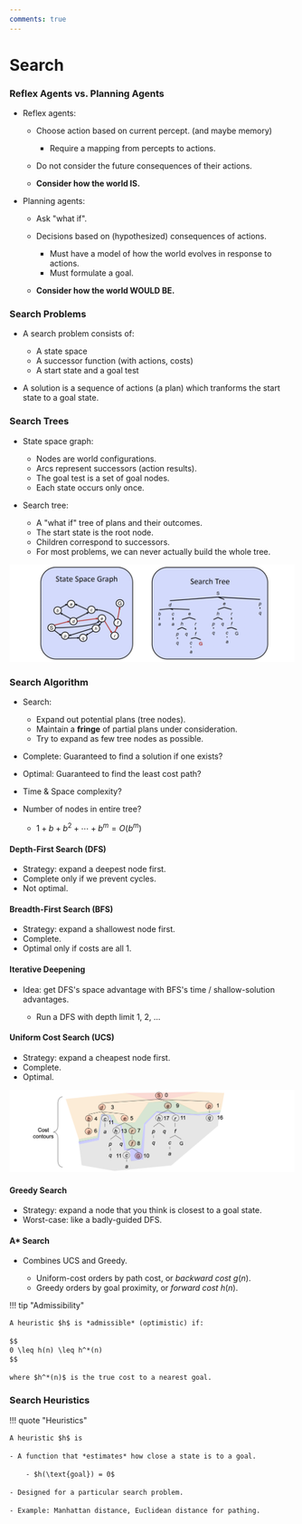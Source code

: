 ```yaml
---
comments: true
---
```


# Search

### Reflex Agents vs. Planning Agents

- Reflex agents:

	- Choose action based on current percept. (and maybe memory)
		- Require a mapping from percepts to actions.

 	- Do not consider the future consequences of their actions.
	
	- **Consider how the world IS.**

- Planning agents:

	- Ask "what if".
	
	- Decisions based on (hypothesized) consequences of actions.
	
		- Must have a model of how the world evolves in response to actions.
		- Must formulate a goal.

	- **Consider how the world WOULD BE.**

### Search Problems

- A search problem consists of:

	- A state space
	- A successor function (with actions, costs)
	- A start state and a goal test

- A solution is a sequence of actions (a plan) which tranforms the start state to a goal state.

### Search Trees

- State space graph:

	- Nodes are world configurations.
	- Arcs represent successors (action results).
	- The goal test is a set of goal nodes.
	- Each state occurs only once.

- Search tree:
	
	- A "what if" tree of plans and their outcomes.
	- The start state is the root node.
	- Children correspond to successors.
	- For most problems, we can never actually build the whole tree.

![](img/search-tree.png)

### Search Algorithm

- Search:

	- Expand out potential plans (tree nodes).
	- Maintain a **fringe** of partial plans under consideration.
	- Try to expand as few tree nodes as possible.

- Complete: Guaranteed to find a solution if one exists?
- Optimal: Guaranteed to find the least cost path?
- Time & Space complexity?
- Number of nodes in entire tree?
	
	- $1 + b + b^2 + \cdots + b^m = O(b^m)$

#### Depth-First Search (DFS)

- Strategy: expand a deepest node first.
- Complete only if we prevent cycles.
- Not optimal.

#### Breadth-First Search (BFS)

- Strategy: expand a shallowest node first.
- Complete.
- Optimal only if costs are all 1.

#### Iterative Deepening

- Idea: get DFS's space advantage with BFS's time / shallow-solution advantages.

  	- Run a DFS with depth limit 1, 2, ...

#### Uniform Cost Search (UCS)

- Strategy: expand a cheapest node first.
- Complete.
- Optimal.

![](img/ucs.png)

#### Greedy Search

- Strategy: expand a node that you think is closest to a goal state.
- Worst-case: like a badly-guided DFS.

#### A\* Search

- Combines UCS and Greedy.

	- Uniform-cost orders by path cost, or *backward cost* $g(n)$.
	- Greedy orders by goal proximity, or *forward cost* $h(n)$.

!!! tip "Admissibility"

	A heuristic $h$ is *admissible* (optimistic) if:

	$$
	0 \leq h(n) \leq h^*(n)
	$$

	where $h^*(n)$ is the true cost to a nearest goal.

### Search Heuristics

!!! quote "Heuristics"

	A heuristic $h$ is

	- A function that *estimates* how close a state is to a goal.

		- $h(\text{goal}) = 0$

	- Designed for a particular search problem.

	- Example: Manhattan distance, Euclidean distance for pathing.